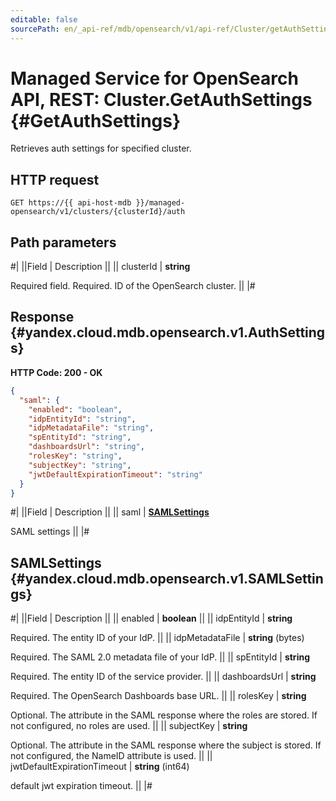 ```yaml
---
editable: false
sourcePath: en/_api-ref/mdb/opensearch/v1/api-ref/Cluster/getAuthSettings.md
---
```


# Managed Service for OpenSearch API, REST: Cluster.GetAuthSettings {#GetAuthSettings}

Retrieves auth settings for specified cluster.

## HTTP request

```
GET https://{{ api-host-mdb }}/managed-opensearch/v1/clusters/{clusterId}/auth
```

## Path parameters

#|
||Field | Description ||
|| clusterId | **string**

Required field. Required. ID of the OpenSearch cluster. ||
|#

## Response {#yandex.cloud.mdb.opensearch.v1.AuthSettings}

**HTTP Code: 200 - OK**

```json
{
  "saml": {
    "enabled": "boolean",
    "idpEntityId": "string",
    "idpMetadataFile": "string",
    "spEntityId": "string",
    "dashboardsUrl": "string",
    "rolesKey": "string",
    "subjectKey": "string",
    "jwtDefaultExpirationTimeout": "string"
  }
}
```

#|
||Field | Description ||
|| saml | **[SAMLSettings](#yandex.cloud.mdb.opensearch.v1.SAMLSettings)**

SAML settings ||
|#

## SAMLSettings {#yandex.cloud.mdb.opensearch.v1.SAMLSettings}

#|
||Field | Description ||
|| enabled | **boolean** ||
|| idpEntityId | **string**

Required. The entity ID of your IdP. ||
|| idpMetadataFile | **string** (bytes)

Required. The SAML 2.0 metadata file of your IdP. ||
|| spEntityId | **string**

Required. The entity ID of the service provider. ||
|| dashboardsUrl | **string**

Required. The OpenSearch Dashboards base URL. ||
|| rolesKey | **string**

Optional. The attribute in the SAML response where the roles are stored. If not configured, no roles are used. ||
|| subjectKey | **string**

Optional. The attribute in the SAML response where the subject is stored. If not configured, the NameID attribute is used. ||
|| jwtDefaultExpirationTimeout | **string** (int64)

default jwt expiration timeout. ||
|#